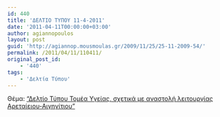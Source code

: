 ```yaml
---
id: 440
title: 'ΔΕΛΤΙΟ ΤΥΠΟΥ 11-4-2011'
date: '2011-04-11T00:00:00+03:00'
author: agiannopoulos
layout: post
guid: 'http://agiannop.mousmoulas.gr/2009/11/25/25-11-2009-54/'
permalink: /2011/04/11/110411/
original_post_id:
    - '440'
tags:
    - 'Δελτία Τύπου'
---
```


Θέμα: [“Δελτίο Τύπου Τομέα Υγείας, σχετικά με αναστολή λειτουργίας Αρεταίειου-Αιγηνίτιου”](/wp-content/uploads/2009/11/11042011_dt_aiginitio_areteio.pdf)